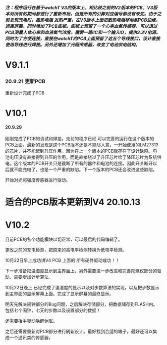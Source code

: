 ##### 注：程序运行在基于watchT V3的版本上。相比较之前的V2版本的PCB，V3版本对所有的期间都进行了重新布局，但是所有的引脚对应编号都没有改变。由于之前发现充电时，撒热电阻 发热严重，在V3版本上面把散热电阻移动到PCB边缘，远离屏幕。同时增加了PCB底板。底板上预留了一个心率血氧传感器，可以透过PCB测量人体心率和血液氧气浓度。需要一路IIC和一个输入IO，提供3.3V电源。同时为了方便连接，直接在watchT的PCB上面预留了这五个导线接口，设计直接使用导线进行焊接。另外还增加了光照传感器，改变了电池供电结构。

#  V9.1.1

### 20.9.21 更新PCB

重新设计完成了PCB



# V10.1

#### 20.9.29

刚刚完成了PCB的调试和焊接，先前的程序已经 可以完善的运行在这个版本的PCB上面。最新的发现是这个PCB版本还是不能尽人意，一开始使用的LM27313的芯片，并不能起到升压作用。因为在上一个版本的PCB就存在了设计缺陷。电池电压没有直接得到升压的作用，而是直接绕过了升压芯片给了降压芯片为系统供电。这个版本的PCB开关只是截断了所有的器件和电池的连接。因此开关断开以后就不能充电了，也是一个严重的缺陷。下一个版本的PCB还会改进这些缺陷。



开始对光照强度传感器进行驱动。



# 适合的PCB版本更新到V4 20.10.13

# V10.2

目前PCB的各个功能模块以切正常，可以最后的代码编辑了。

更改之前的充电检测，把原来的高电平检测转换为低电平检测。

10月22日早上成功讲V4 PCB 上面的 所有硬件驱动成功！！

下一步准备把温湿度显示到主界面上，另外需要进一步改进和完善陀螺仪部分的驱动，需要增加计步算法。

10月22日晚上 已经完成了温湿度的显示以及对步数算法的实现，以及把步数显示到主界面的显示屏幕上面。完成了显示屏幕的最终显示。

明天先解决闹钟部分的Bug问题，之后解决存储部分，把数据储存到FLASH内。包括七个闹钟，七天的步数以及设置部分的数据！

还需要抬手晃动唤醒休眠。

之后还需要重新对PCB部分进行刷新设计。最好找到合适的端子，最好还可以集成一个通讯类的传感器。